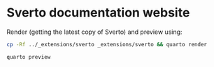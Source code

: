 # Sverto documentation website

Render (getting the latest copy of Sverto) and preview using:

```bash
cp -Rf ../_extensions/sverto _extensions/sverto && quarto render

quarto preview
```
